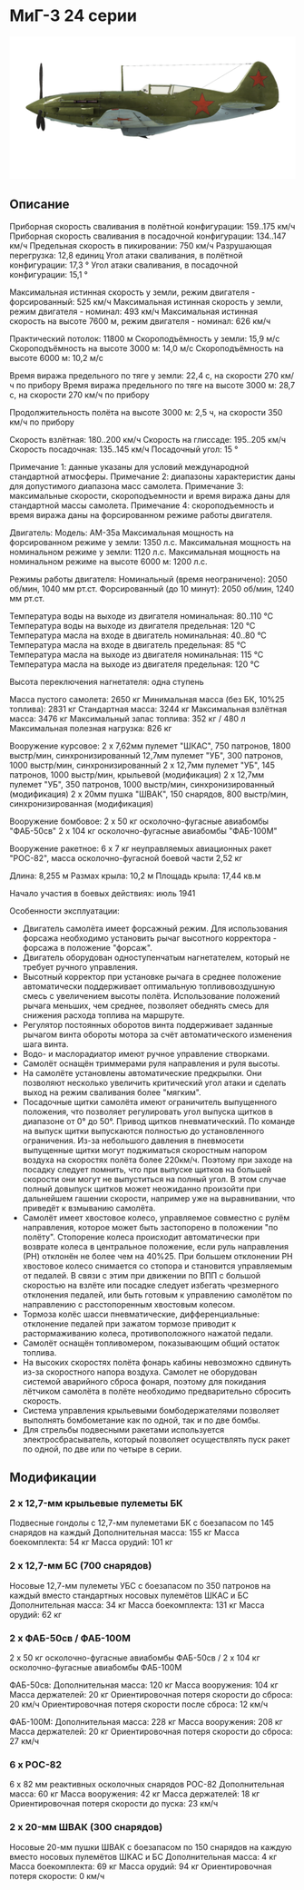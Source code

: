 # МиГ-3 24 серии

![mig3s24](../images/mig3s24.png)

## Описание

Приборная скорость сваливания в полётной конфигурации: 159..175 км/ч
Приборная скорость сваливания в посадочной конфигурации: 134..147 км/ч
Предельная скорость в пикировании: 750 км/ч
Разрушающая перегрузка: 12,8 единиц
Угол атаки сваливания, в полётной конфигурации: 17,3 °
Угол атаки сваливания, в посадочной конфигурации: 15,1 °

Максимальная истинная скорость у земли, режим двигателя - форсированный: 525 км/ч
Максимальная истинная скорость у земли, режим двигателя - номинал: 493 км/ч
Максимальная истинная скорость на высоте 7600 м, режим двигателя - номинал: 626 км/ч

Практический потолок: 11800 м
Скороподъёмность у земли: 15,9 м/с
Скороподъёмность на высоте 3000 м: 14,0 м/с
Скороподъёмность на высоте 6000 м: 10,2 м/с

Время виража предельного по тяге у земли: 22,4 с, на скорости 270 км/ч по прибору
Время виража предельного по тяге на высоте 3000 м: 28,7 с, на скорости 270 км/ч по прибору

Продолжительность полёта на высоте 3000 м: 2,5 ч, на скорости 350 км/ч по прибору

Скорость взлётная: 180..200 км/ч
Скорость на глиссаде: 195..205 км/ч
Скорость посадочная: 135..145 км/ч
Посадочный угол: 15 °

Примечание 1: данные указаны для условий международной стандартной атмосферы.
Примечание 2: диапазоны характеристик даны для допустимого диапазона масс самолета.
Примечание 3: максимальные скорости, скороподъемности и время виража даны для стандартной массы самолета.
Примечание 4: скороподъемность и время виража даны на форсированном режиме работы двигателя.

Двигатель:
Модель: АМ-35а
Максимальная мощность на форсированном режиме у земли: 1350 л.с.
Максимальная мощность на номинальном режиме у земли: 1120 л.с.
Максимальная мощность на номинальном режиме на высоте 6000 м: 1200 л.с.

Режимы работы двигателя:
Номинальный (время неограничено): 2050 об/мин, 1040 мм рт.ст.
Форсированный (до 10 минут): 2050 об/мин, 1240 мм рт.ст.

Температура воды на выходе из двигателя номинальная: 80..110 °С
Температура воды на выходе из двигателя предельная: 120 °С
Температура масла на входе в двигатель номинальная: 40..80 °С
Температура масла на входе в двигатель предельная: 85 °С
Температура масла на выходе из двигателя номинальная: 115 °С
Температура масла на выходе из двигателя предельная: 120 °С

Высота переключения нагнетателя: одна ступень 

Масса пустого самолета: 2650 кг
Минимальная масса (без БК, 10%25 топлива): 2831 кг
Стандартная масса: 3244 кг
Максимальная взлётная масса: 3476 кг
Максимальный запас топлива: 352 кг / 480 л
Максимальная полезная нагрузка: 826 кг

Вооружение курсовое:
2 x 7,62мм пулемет "ШКАС", 750 патронов, 1800 выстр/мин, синхронизированный
12,7мм пулемет "УБ", 300 патронов, 1000 выстр/мин, синхронизированный
2 x 12,7мм пулемет "УБ", 145 патронов, 1000 выстр/мин, крыльевой (модификация)
2 x 12,7мм пулемет "УБ", 350 патронов, 1000 выстр/мин, синхронизированный (модификация)
2 x 20мм пушка "ШВАК", 150 снарядов, 800 выстр/мин, синхронизированная (модификация)

Вооружение бомбовое:
2 x 50 кг осколочно-фугасные авиабомбы "ФАБ-50св"
2 x 104 кг осколочно-фугасные авиабомбы "ФАБ-100М"

Вооружение ракетное:
6 x 7 кг неуправляемых авиационных ракет "РОС-82", масса осколочно-фугасной боевой части 2,52 кг

Длина: 8,255 м
Размах крыла: 10,2 м
Площадь крыла: 17,44 кв.м

Начало участия в боевых действиях: июль 1941

Особенности эксплуатации:
- Двигатель самолёта имеет форсажный режим. Для использования форсажа необходимо установить рычаг высотного корректора - форсажа в положение "форсаж".
- Двигатель оборудован одноступенчатым нагнетателем, который не требует ручного управления.
- Высотный корректор при установке рычага в среднее положение автоматически поддерживает оптимальную топливовоздушную смесь с увеличением высоты полёта. Использование положений рычага меньших, чем среднее, позволяет обеднять смесь для снижения расхода топлива на маршруте.
- Регулятор постоянных оборотов винта поддерживает заданные рычагом винта обороты мотора за счёт автоматического изменения шага винта.
- Водо- и маслорадиатор имеют ручное управление створками.
- Самолёт оснащён триммерами руля направления и руля высоты.
- На самолёте установлены автоматические предкрылки. Они позволяют несколько увеличить критический угол атаки и сделать выход на режим сваливания более "мягким".
- Посадочные щитки самолёта имеют ограничитель выпущенного положения, что позволяет регулировать угол выпуска щитков в диапазоне от 0° до 50°. Привод щитков пневматический. По команде на выпуск щитки выпускаются полностью до установленного ограничения. Из-за небольшого давления в пневмосети выпущенные щитки могут поджиматься скоростным напором воздуха на скоростях полёта более 220км/ч. Поэтому при заходе на посадку следует помнить, что при выпуске щитков на большей скорости они могут не выпуститься на полный угол. В этом случае полный довыпуск щитков может неожиданно произойти при дальнейшем гашении скорости, например уже на выравнивании, что приведёт к взмыванию самолёта.
- Самолёт имеет хвостовое колесо, управляемое совместно с рулём направления, которое может быть застопорено в положении "по полёту". Стопорение колеса происходит автоматически при возврате колеса в центральное положение, если руль направления (РН) отклонён не более чем на 40%25. При большем отклонении РН хвостовое колесо снимается со стопора и становится управляемым от педалей. В связи с этим при движении по ВПП с большой скоростью на взлёте или посадке следует избегать чрезмерного отклонения педалей, или быть готовым к управлению самолётом по направлению с расстопоренным хвостовым колесом.
- Тормоза колёс шасси пневматические, дифференциальные: отклонение педалей при зажатом тормозе приводит к растормаживанию колеса, противоположного нажатой педали.
- Самолёт оснащён топливомером, показывающим общий остаток топлива.
- На высоких скоростях полёта фонарь кабины невозможно сдвинуть из-за скоростного напора воздуха. Самолет не оборудован системой аварийного сброса фонаря, поэтому для покидания лётчиком самолёта в полёте необходимо предварительно сбросить скорость.
- Система управления крыльевыми бомбодержателями позволяет выполнять бомбометание как по одной, так и по две бомбы.
- Для стрельбы подвесными ракетами используется электросбрасыватель, который позволяет осуществлять пуск ракет по одной, по две или по четыре в серии.

## Модификации


### 2 x 12,7-мм крыльевые пулеметы БК

Подвесные гондолы с 12,7-мм пулеметами БК с боезапасом по 145 снарядов на каждый
Дополнительная масса: 155 кг
Масса боекомплекта: 54 кг
Масса орудий: 101 кг


### 2 x 12,7-мм БС (700 снарядов)

Носовые 12,7-мм пулеметы УБС с боезапасом по 350 патронов на каждый вместо стандартных носовых пулемётов ШКАС и БС
Дополнительная масса: 34 кг
Масса боекомплекта: 131 кг
Масса орудий: 62 кг


### 2 х ФАБ-50св / ФАБ-100М

2 x 50 кг осколочно-фугасные авиабомбы ФАБ-50св / 2 x 104 кг осколочно-фугасные авиабомбы ФАБ-100М

ФАБ-50св:
Дополнительная масса: 120 кг
Масса вооружения: 104 кг
Масса держателей: 20 кг
Ориентировочная потеря скорости до сброса: 20 км/ч
Ориентировочная потеря скорости после сброса: 12 км/ч

ФАБ-100М:
Дополнительная масса: 228 кг
Масса вооружения: 208 кг
Масса держателей: 20 кг
Ориентировочная потеря скорости до сброса: 27 км/ч


### 6 х РОС-82

6 x 82 мм реактивных осколочных снарядов РОС-82
Дополнительная масса: 60 кг
Масса вооружения: 42 кг
Масса держателей: 18 кг
Ориентировочная потеря скорости до пуска: 23 км/ч


### 2 x 20-мм ШВАК (300 снарядов)

Носовые 20-мм пушки ШВАК с боезапасом по 150 снарядов на каждую вместо носовых пулемётов ШКАС и БС
Дополнительная масса: 4 кг
Масса боекомплекта: 69 кг
Масса орудий: 94 кг
Ориентировочная потеря скорости: 0 км/ч